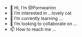 - 👋 Hi, I’m @Pornwarinn
- 👀 I’m interested in ...lovely cat
- 🌱 I’m currently learning ...
- 💞️ I’m looking to collaborate on ...
- 📫 How to reach me ...

<!---
Pornwarinn/Pornwarinn is a ✨ special ✨ repository because its `README.md` (this file) appears on your GitHub profile.
You can click the Preview link to take a look at your changes.
--->
